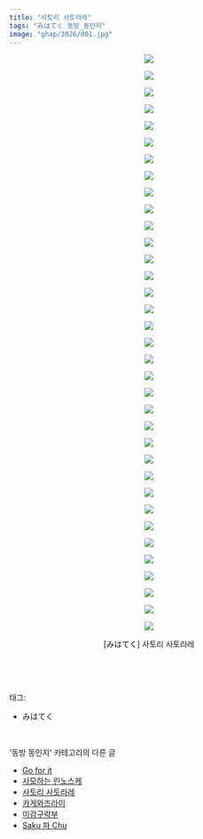 ```yaml
---
title: "사토리 사토라레"
tags: "みはてく 동방_동인지"
image: "ghap/3026/001.jpg"
---
```

<div class="article">
<p style="text-align: center; clear: none; float: none;"><img src="{{ site.nasurl }}/ghap/3026/001.jpg"/></p>
<p style="text-align: center; clear: none; float: none;"><img src="{{ site.nasurl }}/ghap/3026/002.jpg"/></p>
<p style="text-align: center; clear: none; float: none;"><img src="{{ site.nasurl }}/ghap/3026/003.jpg"/></p>
<p style="text-align: center; clear: none; float: none;"><img src="{{ site.nasurl }}/ghap/3026/004.jpg"/></p>
<p style="text-align: center; clear: none; float: none;"><img src="{{ site.nasurl }}/ghap/3026/005.jpg"/></p>
<p style="text-align: center; clear: none; float: none;"><img src="{{ site.nasurl }}/ghap/3026/006.jpg"/></p>
<p style="text-align: center; clear: none; float: none;"><img src="{{ site.nasurl }}/ghap/3026/007.jpg"/></p>
<p style="text-align: center; clear: none; float: none;"><img src="{{ site.nasurl }}/ghap/3026/008.jpg"/></p>
<p style="text-align: center; clear: none; float: none;"><img src="{{ site.nasurl }}/ghap/3026/009.jpg"/></p>
<p style="text-align: center; clear: none; float: none;"><img src="{{ site.nasurl }}/ghap/3026/010.jpg"/></p>
<p style="text-align: center; clear: none; float: none;"><img src="{{ site.nasurl }}/ghap/3026/011.jpg"/></p>
<p style="text-align: center; clear: none; float: none;"><img src="{{ site.nasurl }}/ghap/3026/012.jpg"/></p>
<p style="text-align: center; clear: none; float: none;"><img src="{{ site.nasurl }}/ghap/3026/013.jpg"/></p>
<p style="text-align: center; clear: none; float: none;"><img src="{{ site.nasurl }}/ghap/3026/014.jpg"/></p>
<p style="text-align: center; clear: none; float: none;"><img src="{{ site.nasurl }}/ghap/3026/015.jpg"/></p>
<p style="text-align: center; clear: none; float: none;"><img src="{{ site.nasurl }}/ghap/3026/016.jpg"/></p>
<p style="text-align: center; clear: none; float: none;"><img src="{{ site.nasurl }}/ghap/3026/017.jpg"/></p>
<p style="text-align: center; clear: none; float: none;"><img src="{{ site.nasurl }}/ghap/3026/018.jpg"/></p>
<p style="text-align: center; clear: none; float: none;"><img src="{{ site.nasurl }}/ghap/3026/019.jpg"/></p>
<p style="text-align: center; clear: none; float: none;"><img src="{{ site.nasurl }}/ghap/3026/020.jpg"/></p>
<p style="text-align: center; clear: none; float: none;"><img src="{{ site.nasurl }}/ghap/3026/021.jpg"/></p>
<p style="text-align: center; clear: none; float: none;"><img src="{{ site.nasurl }}/ghap/3026/022.jpg"/></p>
<p style="text-align: center; clear: none; float: none;"><img src="{{ site.nasurl }}/ghap/3026/023.jpg"/></p>
<p style="text-align: center; clear: none; float: none;"><img src="{{ site.nasurl }}/ghap/3026/024.jpg"/></p>
<p style="text-align: center; clear: none; float: none;"><img src="{{ site.nasurl }}/ghap/3026/025.jpg"/></p>
<p style="text-align: center; clear: none; float: none;"><img src="{{ site.nasurl }}/ghap/3026/026.jpg"/></p>
<p style="text-align: center; clear: none; float: none;"><img src="{{ site.nasurl }}/ghap/3026/027.jpg"/></p>
<p style="text-align: center; clear: none; float: none;"><img src="{{ site.nasurl }}/ghap/3026/028.jpg"/></p>
<p style="text-align: center; clear: none; float: none;"><img src="{{ site.nasurl }}/ghap/3026/029.jpg"/></p>
<p style="text-align: center; clear: none; float: none;"><img src="{{ site.nasurl }}/ghap/3026/030.jpg"/></p>
<p style="text-align: center; clear: none; float: none;"><img src="{{ site.nasurl }}/ghap/3026/031.jpg"/></p>
<p style="text-align: center; clear: none; float: none;"><img src="{{ site.nasurl }}/ghap/3026/032.jpg"/></p>
<p style="text-align: center; clear: none; float: none;"><img src="{{ site.nasurl }}/ghap/3026/033.jpg"/></p>
<p style="text-align: center; clear: none; float: none;"><img src="{{ site.nasurl }}/ghap/3026/034.jpg"/></p>
<p style="text-align: center; clear: none; float: none;"><img src="{{ site.nasurl }}/ghap/3026/035.jpg"/></p>
<p style="text-align: center; clear: none; float: none;">[みはてく] 사토리 사토라레</p>
<p><br/></p>
</div><br/>
<div class="tagTrail">
<p>태그: </p>
<ul>
<li>みはてく</li>
</ul>
</div><br/>
<div class="another">
<p>'동방 동인지' 카테고리의 다른 글</p>
<ul>
<li><a href="/2016-12-29-ghap_3031">Go for it</a></li>
<li><a href="/2016-12-29-ghap_3028">사모하는 린노스케</a></li>
<li><a href="/2016-12-29-ghap_3026">사토리 사토라레</a></li>
<li><a href="/2016-12-29-ghap_3025">카게와즈라이</a></li>
<li><a href="/2016-12-28-ghap_3023">미감구락부</a></li>
<li><a href="/2016-12-28-ghap_3022">Saku 파 Chu</a></li>
</ul>
</div><br/>
<div class="cb_module cb_fluid">
<div class="cb_wrt cb_profile">
</div><!-- commentList close -->
</div><br/>
